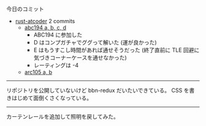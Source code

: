 今日のコミット

- [rust-atcoder](https://github.com/bouzuya/rust-atcoder) 2 commits
  - [abc194 a, b, c, d](https://github.com/bouzuya/rust-atcoder/commit/8007bd782d9311ce7de3386d5a4d5050d56688f6)
    - ABC194 に参加した
    - D はコンプガチャでググって解いた (運が良かった)
    - E はもうすこし時間があれば通せそうだった (終了直前に TLE 回避に気づきコーナーケースを通せなかった)
    - レーティングは -4
  - [arc105 a, b](https://github.com/bouzuya/rust-atcoder/commit/bd0ebb466b76289ecabd0047921c760c5cf0801f)

---

リポジトリを公開していないけど bbn-redux だいたいできている。 CSS を書きはじめて面倒くさくなっている。

---

カーテンレールを追加して照明を戻してみた。

